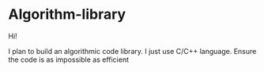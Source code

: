 # Algorithm-library

Hi!

I plan to build an algorithmic code library.
  I just use C/C++ language.
  Ensure the code is as impossible as efficient
